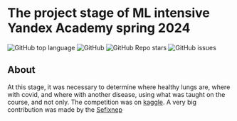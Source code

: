 # The project stage of ML intensive Yandex Academy spring 2024

![GitHub top language](https://img.shields.io/github/languages/top/NewMrPotato/Creature_Mart)
![GitHub](https://img.shields.io/github/license/NewMrPotato/Creature_Mart)
![GitHub Repo stars](https://img.shields.io/github/stars/NewMrPotato/Creature_Mart)
![GitHub issues](https://img.shields.io/github/issues/NewMrPotato/Creature_Mart)

## About

At this stage, it was necessary to determine where healthy lungs are, where with covid, and where with another disease, using what was taught on the course, and not only. The competition was on [kaggle](https://www.kaggle.com/competitions/ml-intensive-yandex-academy-spring-2024/leaderboard). A very big contribution was made by the [Sefixnep](https://github.com/Sefixnep)
